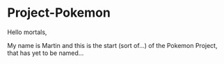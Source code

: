 # Project-Pokemon

Hello mortals,

My name is Martin and this is the start (sort of...) of the Pokemon Project, that has yet to be named...

